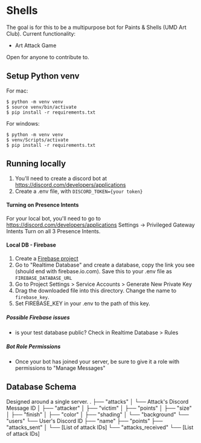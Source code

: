 # Shells
The goal is for this to be a multipurpose bot for Paints & Shells (UMD Art Club). Current functionality:
* Art Attack Game

Open for anyone to contribute to.
## Setup Python venv
For mac:
```
$ python -m venv venv
$ source venv/bin/activate
$ pip install -r requirements.txt
```

For windows:
```
$ python -m venv venv
$ venv/Scripts/activate
$ pip install -r requirements.txt
```
## Running locally
1. You'll need to create a discord bot at https://discord.com/developers/applications
2. Create a .env file, with `DISCORD_TOKEN={your token}`

#### Turning on Presence Intents
For your local bot, you'll need to go to https://discord.com/developers/applications
Settings -> Privileged Gateway Intents
Turn on all 3 Presence Intents.

#### Local DB - Firebase
1. Create a [Firebase project](https://console.firebase.google.com/u/0/)
2. Go to "Realtime Database" and create a database, copy the link you see (should end with firebase.io.com). Save this to your .env file as `FIREBASE_DATABASE_URL`
3. Go to Project Settings > Service Accounts > Generate New Private Key
4. Drag the downloaded file into this directory. Change the name to `firebase_key`. 
5. Set FIREBASE_KEY in your .env to the path of this key. 

##### Possible Firebase issues
* is your test database public? Check in Realtime Database > Rules

##### Bot Role Permissions
* Once your bot has joined your server, be sure to give it a role with permissions to "Manage Messages"

## Database Schema
Designed around a single server.
.
├── "attacks"
│   └── Attack's Discord Message ID
│       ├── "attacker"
│       ├── "victim"
│       ├── "points"
│       ├── "size"
│       ├── "finish"
│       ├── "color"
│       ├── "shading"
│       └── "background"
└── "users"
    └── User's Discord ID
        ├── "name"
        ├── "points"
        ├── "attacks_sent"
        │   └── [List of attack IDs]
        └── "attacks_received"
            └── [List of attack IDs]